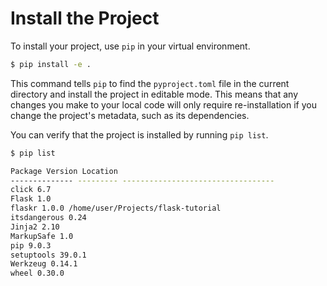 # Install the Project

To install your project, use `pip` in your virtual environment.

```bash
$ pip install -e .
```

This command tells `pip` to find the `pyproject.toml` file in the current directory and install the project in editable mode. This means that any changes you make to your local code will only require re-installation if you change the project's metadata, such as its dependencies.

You can verify that the project is installed by running `pip list`.

```bash
$ pip list

Package Version Location
-------------- --------- ----------------------------------
click 6.7
Flask 1.0
flaskr 1.0.0 /home/user/Projects/flask-tutorial
itsdangerous 0.24
Jinja2 2.10
MarkupSafe 1.0
pip 9.0.3
setuptools 39.0.1
Werkzeug 0.14.1
wheel 0.30.0
```
